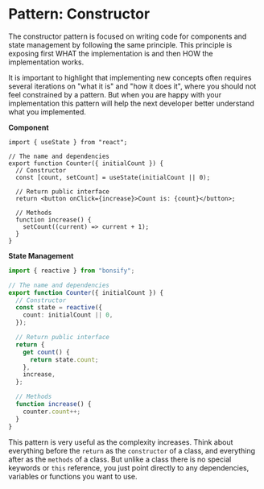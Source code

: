 # Pattern: Constructor

The constructor pattern is focused on writing code for components and state management by following the same principle. This principle is exposing first WHAT the implementation is and then HOW the implementation works.

It is important to highlight that implementing new concepts often requires several iterations on "what it is" and "how it does it", where you should not feel constrained by a pattern. But when you are happy with your implementation this pattern will help the next developer better understand what you implemented.

**Component**

```tsx
import { useState } from "react";

// The name and dependencies
export function Counter({ initialCount }) {
  // Constructor
  const [count, setCount] = useState(initialCount || 0);

  // Return public interface
  return <button onClick={increase}>Count is: {count}</button>;

  // Methods
  function increase() {
    setCount((current) => current + 1);
  }
}
```

**State Management**

```ts
import { reactive } from "bonsify";

// The name and dependencies
export function Counter({ initialCount }) {
  // Constructor
  const state = reactive({
    count: initialCount || 0,
  });

  // Return public interface
  return {
    get count() {
      return state.count;
    },
    increase,
  };

  // Methods
  function increase() {
    counter.count++;
  }
}
```

This pattern is very useful as the complexity increases. Think about everything before the `return` as the `constructor` of a class, and everything after as the `methods` of a class. But unlike a class there is no special keywords or `this` reference, you just point directly to any dependencies, variables or functions you want to use.
